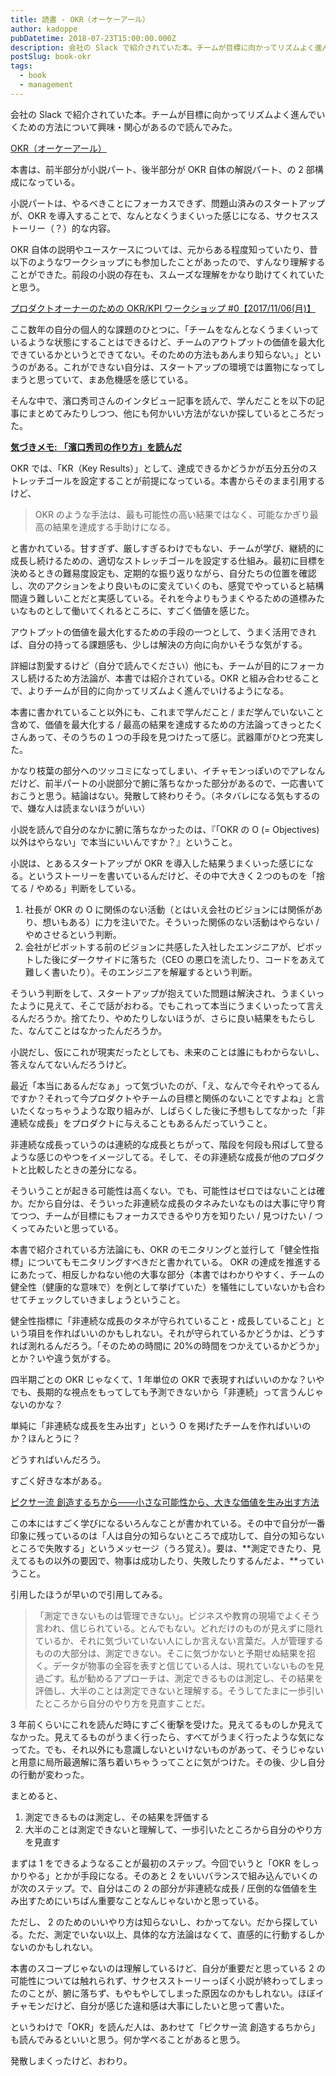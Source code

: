 ```yaml
---
title: 読書 - OKR（オーケーアール）
author: kadoppe
pubDatetime: 2018-07-23T15:00:00.000Z
description: 会社の Slack で紹介されていた本。チームが目標に向かってリズムよく進んでいくための方法について興味・関心があるので読んでみた。
postSlug: book-okr
tags:
  - book
  - management
---
```


会社の Slack で紹介されていた本。チームが目標に向かってリズムよく進んでいくための方法について興味・関心があるので読んでみた。

[OKR（オーケーアール）](https://www.amazon.co.jp/dp/B07B2R1ZDL)

本書は、前半部分が小説パート、後半部分が OKR 自体の解説パート、の 2 部構成になっている。

小説パートは、やるべきことにフォーカスできず、問題山済みのスタートアップが、OKR を導入することで、なんとなくうまくいった感じになる、サクセスストーリー（？）的な内容。

OKR 自体の説明やユースケースについては、元からある程度知っていたり、昔以下のようなワークショップにも参加したことがあったので、すんなり理解することができた。前段の小説の存在も、スムーズな理解をかなり助けてくれていたと思う。

[プロダクトオーナーのための OKR/KPI ワークショップ #0【2017/11/06(月)】](https://postudy.doorkeeper.jp/events/66246)

ここ数年の自分の個人的な課題のひとつに、「チームをなんとなくうまくいっているような状態にすることはできるけど、チームのアウトプットの価値を最大化できているかというとできてない。そのための方法もあんまり知らない。」というのがある。これができない自分は、スタートアップの環境では置物になってしまうと思っていて、まあ危機感を感じている。

そんな中で、濱口秀司さんのインタビュー記事を読んで、学んだことを以下の記事にまとめてみたりしつつ、他にも何かいい方法がないか探しているところだった。

[**気づきメモ: 「濱口秀司の作り方」を読んだ**](/posts/how-to-make-hideshi-hamaguchi)

OKR では、「KR（Key Results）」として、達成できるかどうかが五分五分のストレッチゴールを設定することが前提になっている。本書からそのまま引用するけど、

> OKR のような手法は、最も可能性の高い結果ではなく、可能なかぎり最高の結果を達成する手助けになる。

と書かれている。甘すぎず、厳しすぎるわけでもない、チームが学び、継続的に成長し続けるための、適切なストレッチゴールを設定する仕組み。最初に目標を決めるときの難易度設定も、定期的な振り返りながら、自分たちの位置を確認し、次のアクションをより良いものに変えていくのも、感覚でやっていると結構間違う難しいことだと実感している。それを今よりもうまくやるための道標みたいなものとして働いてくれるところに、すごく価値を感じた。

アウトプットの価値を最大化するための手段の一つとして、うまく活用できれば、自分の持ってる課題感も、少しは解決の方向に向かいそうな気がする。

詳細は割愛するけど（自分で読んでください）他にも、チームが目的にフォーカスし続けるため方法論が、本書では紹介されている。OKR と組み合わせることで、よりチームが目的に向かってリズムよく進んでいけるようになる。

本書に書かれていること以外にも、これまで学んだこと / まだ学んでいないこと含めて、価値を最大化する / 最高の結果を達成するための方法論ってきっとたくさんあって、そのうちの１つの手段を見つけたって感じ。武器庫がひとつ充実した。

かなり枝葉の部分へのツッコミになってしまい、イチャモンっぽいのでアレなんだけど、前半パートの小説部分で腑に落ちなかった部分があるので、一応書いておこうと思う。結論はない。発散して終わりそう。（ネタバレになる気もするので、嫌な人は読まないほうがいい）

小説を読んで自分のなかに腑に落ちなかったのは、『「OKR の O (= Objectives) 以外はやらない」で本当にいいんですか？』ということ。

小説は、とあるスタートアップが OKR を導入した結果うまくいった感じになる。というストーリーを書いているんだけど、その中で大きく２つのものを「捨てる / やめる」判断をしている。

1. 社長が OKR の O に関係のない活動（とはいえ会社のビジョンには関係があり、想いもある）に力を注いでた。そういった関係のない活動はやらない / やめさせるという判断。
2. 会社がピボットする前のビジョンに共感した入社したエンジニアが、ピボットした後にダークサイドに落ちた（CEO の悪口を流したり、コードをあえて難しく書いたり）。そのエンジニアを解雇するという判断。

そういう判断をして、スタートアップが抱えていた問題は解決され、うまくいったように見えて、そこで話がおわる。でもこれって本当にうまくいったって言えるんだろうか。捨てたり、やめたりしないほうが、さらに良い結果をもたらした、なんてことはなかったんだろうか。

小説だし、仮にこれが現実だったとしても、未来のことは誰にもわからないし、答えなんてないんだろうけど。

最近「本当にあるんだなぁ」って気づいたのが、「え、なんで今それやってるんですか？それって今プロダクトやチームの目標と関係のないことですよね」と言いたくなっちゃうような取り組みが、しばらくした後に予想もしてなかった「非連続な成長」をプロダクトに与えることもあるんだっていうこと。

非連続な成長っていうのは連続的な成長とちがって、階段を何段も飛ばして登るような感じのやつをイメージしてる。そして、その非連続な成長が他のプロダクトと比較したときの差分になる。

そういうことが起きる可能性は高くない。でも、可能性はゼロではないことは確か。だから自分は、そういった非連続な成長のタネみたいなものは大事に守り育てつつ、チームが目標にもフォーカスできるやり方を知りたい / 見つけたい / つくってみたいと思っている。

本書で紹介されている方法論にも、OKR のモニタリングと並行して「健全性指標」についてもモニタリングすべきだと書かれている。 OKR の達成を推進するにあたって、相反しかねない他の大事な部分（本書ではわかりやすく、チームの健全性（健康的な意味で）を例として挙げていた）を犠牲にしていないかも合わせてチェックしていきましょうということ。

健全性指標に「非連続な成長のタネが守られていること・成長していること」という項目を作ればいいのかもしれない。それが守られているかどうかは、どうすれば測れるんだろう。「そのための時間に 20%の時間をつかえているかどうか」とか？いや違う気がする。

四半期ごとの OKR じゃなくて、1 年単位の OKR で表現すればいいのかな？いやでも、長期的な視点をもってしても予測できないから「非連続」って言うんじゃないのかな？

単純に「非連続な成長を生み出す」という O を掲げたチームを作ればいいのか？ほんとうに？

どうすればいんだろう。

すごく好きな本がある。

[ピクサー流 創造するちから――小さな可能性から、大きな価値を生み出す方法](https://www.amazon.co.jp/%E3%83%94%E3%82%AF%E3%82%B5%E3%83%BC%E6%B5%81-%E5%89%B5%E9%80%A0%E3%81%99%E3%82%8B%E3%81%A1%E3%81%8B%E3%82%89-%E5%B0%8F%E3%81%95%E3%81%AA%E5%8F%AF%E8%83%BD%E6%80%A7%E3%81%8B%E3%82%89-%E5%A4%A7%E3%81%8D%E3%81%AA%E4%BE%A1%E5%80%A4%E3%82%92%E7%94%9F%E3%81%BF%E5%87%BA%E3%81%99%E6%96%B9%E6%B3%95-%E3%82%A8%E3%82%A4%E3%83%9F%E3%83%BC-%E3%83%AF%E3%83%A9%E3%82%B9-%E3%82%A8%E3%83%89-%E3%82%AD%E3%83%A3%E3%83%83%E3%83%88%E3%83%A0%E3%83%AB/dp/4478016380/ref=tmm_pap_swatch_0?_encoding=UTF8&qid=&sr=)

この本にはすごく学びになるいろんなことが書かれている。その中で自分が一番印象に残っているのは「人は自分の知らないところで成功して、自分の知らないところで失敗する」というメッセージ（うろ覚え）。要は、**測定できたり、見えてるもの以外の要因で、物事は成功したり、失敗したりするんだよ、**っていうこと。

引用したほうが早いので引用してみる。

> 「測定できないものは管理できない」。ビジネスや教育の現場でよくそう言われ、信じられている。とんでもない。どれだけのものが見えずに隠れているか、それに気づいていない人にしか言えない言葉だ。人が管理するものの大部分は、測定できない。そこに気づかないと予期せぬ結果を招く。データが物事の全容を表すと信じている人は、現れていないものを見過ごす。私が勧めるアプローチは、測定できるものは測定し、その結果を評価し、大半のことは測定できないと理解する。そうしてたまに一歩引いたところから自分のやり方を見直すことだ。

3 年前くらいにこれを読んだ時にすごく衝撃を受けた。見えてるものしか見えてなかった。見えてるものがうまく行ったら、すべてがうまく行ったような気になってた。でも、それ以外にも意識しないといけないものがあって、そうじゃないと用意に局所最適解に落ち着いちゃうってことに気がつけた。その後、少し自分の行動が変わった。

まとめると、

1. 測定できるものは測定し、その結果を評価する
2. 大半のことは測定できないと理解して、一歩引いたところから自分のやり方を見直す

まずは 1 をできるようなることが最初のステップ。今回でいうと「OKR をしっかりやる」とかが手段になる。そのあと 2 をいいバランスで組み込んでいくのが次のステップ。で、自分はこの 2 の部分が非連続な成長 / 圧倒的な価値を生み出すためにいちばん重要なことなんじゃないかと思っている。

ただし、 2 のためのいいやり方は知らないし、わかってない。だから探している。ただ、測定でいない以上、具体的な方法論はなくて、直感的に行動するしかないのかもしれない。

本書のスコープじゃないのは理解しているけど、自分が重要だと思っている 2 の可能性については触れられず、サクセスストーリーっぽく小説が終わってしまったのことが、腑に落ちず、もやもやしてしまった原因なのかもしれない。ほぼイチャモンだけど、自分が感じた違和感は大事にしたいと思って書いた。

というわけで「OKR」を読んだ人は、あわせて「ピクサー流 創造するちから」も読んでみるといいと思う。何か学べることがあると思う。

発散しまくったけど、おわり。
